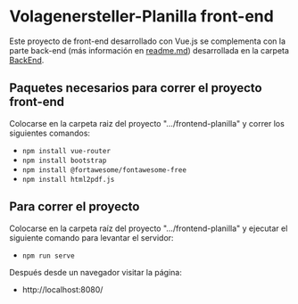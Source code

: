 # Volagenersteller-Planilla front-end 
Este proyecto de front-end desarrollado con Vue.js se complementa con la parte back-end (más información en [readme.md](/BackEnd/readme.md)) desarrollada en la carpeta [BackEnd](/BackEnd).

## Paquetes necesarios para correr el proyecto front-end

Colocarse en la carpeta raiz del proyecto ".../frontend-planilla" y correr los siguientes comandos:
  * `npm install vue-router`
  * `npm install bootstrap`
  * `npm install @fortawesome/fontawesome-free`
  * `npm install html2pdf.js`

## Para correr el proyecto

Colocarse en la carpeta raíz del proyecto ".../frontend-planilla" y ejecutar el siguiente comando para levantar el servidor:
  * `npm run serve`

Después desde un navegador visitar la página:
  * http://localhost:8080/